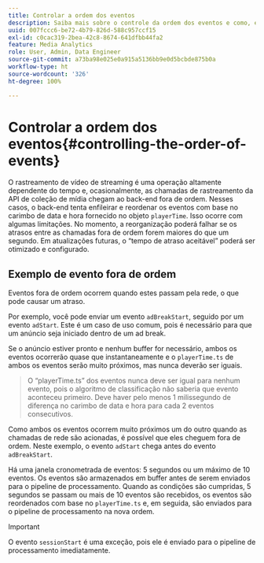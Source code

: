 ```yaml
---
title: Controlar a ordem dos eventos
description: Saiba mais sobre o controle da ordem dos eventos e como, em alguns casos, os eventos são reordenados com base no carimbo de data e hora fornecido no objeto playerTime.
uuid: 007fccc6-be72-4b79-826d-588c957ccf15
exl-id: c0cac319-2bea-42c8-8674-641dfbb44fa2
feature: Media Analytics
role: User, Admin, Data Engineer
source-git-commit: a73ba98e025e0a915a5136bb9e0d5bcbde875b0a
workflow-type: ht
source-wordcount: '326'
ht-degree: 100%

---
```


# Controlar a ordem dos eventos{#controlling-the-order-of-events}

O rastreamento de vídeo de streaming é uma operação altamente dependente do tempo e, ocasionalmente, as chamadas de rastreamento da API de coleção de mídia chegam ao back-end fora de ordem. Nesses casos, o back-end tenta enfileirar e reordenar os eventos com base no carimbo de data e hora fornecido no objeto `playerTime`.  Isso ocorre com algumas limitações. No momento, a reorganização poderá falhar se os atrasos entre as chamadas fora de ordem forem maiores do que um segundo. Em atualizações futuras, o “tempo de atraso aceitável” poderá ser otimizado e configurado.

## Exemplo de evento fora de ordem

Eventos fora de ordem ocorrem quando estes passam pela rede, o que pode causar um atraso.

Por exemplo, você pode enviar um evento `adBreakStart`, seguido por um evento `adStart`. Este é um caso de uso comum, pois é necessário para que um anúncio seja iniciado dentro de um ad break.

Se o anúncio estiver pronto e nenhum buffer for necessário, ambos os eventos ocorrerão quase que instantaneamente e o `playerTime.ts` de ambos os eventos serão muito próximos, mas nunca deverão ser iguais.

> O “playerTime.ts” dos eventos nunca deve ser igual para nenhum evento, pois o algoritmo de classificação não saberia que evento aconteceu primeiro. Deve haver pelo menos 1 milissegundo de diferença no carimbo de data e hora para cada 2 eventos consecutivos.

Como ambos os eventos ocorrem muito próximos um do outro quando as chamadas de rede são acionadas, é possível que eles cheguem fora de ordem. Neste exemplo, o evento `adStart` chega antes do evento `adBreakStart`.


Há uma janela cronometrada de eventos: 5 segundos ou um máximo de 10 eventos. Os eventos são armazenados em buffer antes de serem enviados para o pipeline de processamento. Quando as condições são cumpridas, 5 segundos se passam ou mais de 10 eventos são recebidos, os eventos são reordenados com base no `playerTime.ts` e, em seguida, são enviados para o pipeline de processamento na nova ordem.

>[!IMPORTANT]
>
>O evento `sessionStart` é uma exceção, pois ele é enviado para o pipeline de processamento imediatamente.
